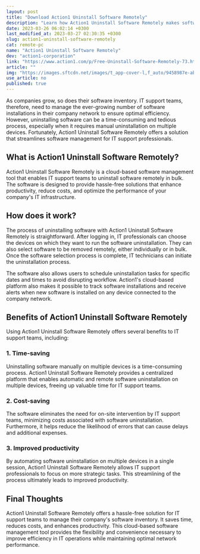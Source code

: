 ```yaml
---
layout: post
title: "Download Action1 Uninstall Software Remotely"
description: "Learn how Action1 Uninstall Software Remotely makes software management an effortless process for IT support teams."
date: 2023-03-26 06:02:14 +0300
last_modified_at: 2023-03-27 02:30:35 +0300
slug: action1-uninstall-software-remotely
cat: remote-pc
name: "Action1 Uninstall Software Remotely"
dev: "action1-corporation"
link: "https://www.action1.com/p/Free-Uninstall-Software-Remotely-73.html"
article: ""
img: "https://images.sftcdn.net/images/t_app-cover-l,f_auto/9458987e-ab03-4d5c-9e44-5b4cd8e94482/arjljroyzebwjdgmxbev/action1-uninstall-software-remotely-main_screen_APP-01101180073.jpg"
use_article: no
published: true
---
```

As companies grow, so does their software inventory. IT support teams, therefore, need to manage the ever-growing number of software installations in their company network to ensure optimal efficiency. However, uninstalling software can be a time-consuming and tedious process, especially when it requires manual uninstallation on multiple devices. Fortunately, Action1 Uninstall Software Remotely offers a solution that streamlines software management for IT support professionals.

## What is Action1 Uninstall Software Remotely?

Action1 Uninstall Software Remotely is a cloud-based software management tool that enables IT support teams to uninstall software remotely in bulk. The software is designed to provide hassle-free solutions that enhance productivity, reduce costs, and optimize the performance of your company's IT infrastructure.

## How does it work?

The process of uninstalling software with Action1 Uninstall Software Remotely is straightforward. After logging in, IT professionals can choose the devices on which they want to run the software uninstallation. They can also select software to be removed remotely, either individually or in bulk. Once the software selection process is complete, IT technicians can initiate the uninstallation process. 

The software also allows users to schedule uninstallation tasks for specific dates and times to avoid disrupting workflow. Action1's cloud-based platform also makes it possible to track software installations and receive alerts when new software is installed on any device connected to the company network.

## Benefits of Action1 Uninstall Software Remotely

Using Action1 Uninstall Software Remotely offers several benefits to IT support teams, including:

### 1. Time-saving

Uninstalling software manually on multiple devices is a time-consuming process. Action1 Uninstall Software Remotely provides a centralized platform that enables automatic and remote software uninstallation on multiple devices, freeing up valuable time for IT support teams.

### 2. Cost-saving

The software eliminates the need for on-site intervention by IT support teams, minimizing costs associated with software uninstallation. Furthermore, it helps reduce the likelihood of errors that can cause delays and additional expenses.

### 3. Improved productivity

By automating software uninstallation on multiple devices in a single session, Action1 Uninstall Software Remotely allows IT support professionals to focus on more strategic tasks. This streamlining of the process ultimately leads to improved productivity.

## Final Thoughts

Action1 Uninstall Software Remotely offers a hassle-free solution for IT support teams to manage their company's software inventory. It saves time, reduces costs, and enhances productivity. This cloud-based software management tool provides the flexibility and convenience necessary to improve efficiency in IT operations while maintaining optimal network performance.
